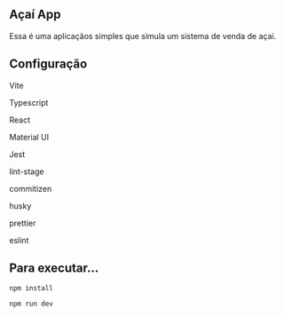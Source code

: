 ## Açaí App

Essa é uma aplicaçãos simples que simula um sistema de venda de açaí.

## Configuração

Vite

Typescript

React

Material UI

Jest

lint-stage

commitizen

husky

prettier

eslint

## Para executar...

`npm install`

`npm run dev`
